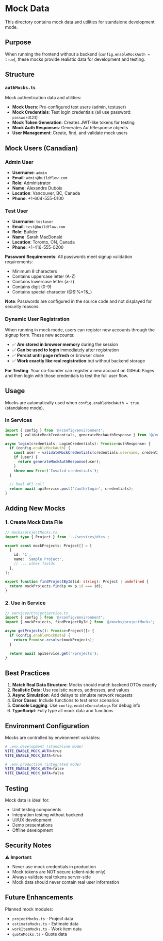 # Mock Data

This directory contains mock data and utilities for standalone development mode.

## Purpose

When running the frontend without a backend (`config.enableMockAuth = true`), these mocks provide realistic data for development and testing.

## Structure

### `authMocks.ts`
Mock authentication data and utilities:
- **Mock Users**: Pre-configured test users (admin, testuser)
- **Mock Credentials**: Test login credentials (all use password: `password123`)
- **Mock Token Generation**: Creates JWT-like tokens for testing
- **Mock Auth Responses**: Generates AuthResponse objects
- **User Management**: Create, find, and validate mock users

## Mock Users (Canadian)

### Admin User
- **Username**: `admin`
- **Email**: `admin@buildflow.com`
- **Role**: Administrator
- **Name**: Alexandre Dubois
- **Location**: Vancouver, BC, Canada
- **Phone**: +1-604-555-0100

### Test User
- **Username**: `testuser`
- **Email**: `test@buildflow.com`
- **Role**: Builder
- **Name**: Sarah MacDonald
- **Location**: Toronto, ON, Canada
- **Phone**: +1-416-555-0200

**Password Requirements**: All passwords meet signup validation requirements:
- Minimum 8 characters
- Contains uppercase letter (A-Z)
- Contains lowercase letter (a-z)
- Contains digit (0-9)
- Contains special character (@$!%*?&_)

**Note**: Passwords are configured in the source code and not displayed for security reasons.

### Dynamic User Registration

When running in mock mode, users can register new accounts through the signup form. These new accounts:
- ✅ **Are stored in browser memory** during the session
- ✅ **Can be used to login** immediately after registration  
- ✅ **Persist until page refresh** or browser close
- ✅ **Work exactly like real registration** but without backend storage

**For Testing**: Your co-founder can register a new account on GitHub Pages and then login with those credentials to test the full user flow.

## Usage

Mocks are automatically used when `config.enableMockAuth = true` (standalone mode).

### In Services

```typescript
import { config } from '@/config/environment';
import { validateMockCredentials, generateMockAuthResponse } from '@/mocks/authMocks';

async login(credentials: LoginCredentials): Promise<AuthResponse> {
  if (config.enableMockAuth) {
    const user = validateMockCredentials(credentials.username, credentials.password);
    if (user) {
      return generateMockAuthResponse(user);
    }
    throw new Error('Invalid credentials');
  }
  
  // Real API call
  return await apiService.post('/auth/login', credentials);
}
```

## Adding New Mocks

### 1. Create Mock Data File

```typescript
// mocks/projectMocks.ts
import type { Project } from '../services/dtos';

export const mockProjects: Project[] = [
  {
    id: '1',
    name: 'Sample Project',
    // ... other fields
  },
];

export function findProjectById(id: string): Project | undefined {
  return mockProjects.find(p => p.id === id);
}
```

### 2. Use in Service

```typescript
// services/ProjectService.ts
import { config } from '@/config/environment';
import { mockProjects, findProjectById } from '@/mocks/projectMocks';

async getProjects(): Promise<Project[]> {
  if (config.enableMockData) {
    return Promise.resolve(mockProjects);
  }
  
  return await apiService.get('/projects');
}
```

## Best Practices

1. **Match Real Data Structure**: Mocks should match backend DTOs exactly
2. **Realistic Data**: Use realistic names, addresses, and values
3. **Async Simulation**: Add delays to simulate network requests
4. **Error Cases**: Include functions to test error scenarios
5. **Console Logging**: Use `config.enableConsoleLogs` for debug info
6. **TypeScript**: Fully type all mock data and functions

## Environment Configuration

Mocks are controlled by environment variables:

```bash
# .env.development (standalone mode)
VITE_ENABLE_MOCK_AUTH=true
VITE_ENABLE_MOCK_DATA=true

# .env.production (integrated mode)
VITE_ENABLE_MOCK_AUTH=false
VITE_ENABLE_MOCK_DATA=false
```

## Testing

Mock data is ideal for:
- Unit testing components
- Integration testing without backend
- UI/UX development
- Demo presentations
- Offline development

## Security Notes

⚠️ **Important**: 
- Never use mock credentials in production
- Mock tokens are NOT secure (client-side only)
- Always validate real tokens server-side
- Mock data should never contain real user information

## Future Enhancements

Planned mock modules:
- `projectMocks.ts` - Project data
- `estimateMocks.ts` - Estimate data
- `workItemMocks.ts` - Work item data
- `quoteMocks.ts` - Quote data
